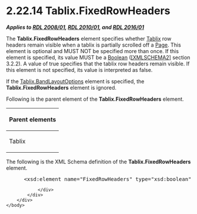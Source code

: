 <html dir="LTR" xmlns:mshelp="http://msdn.microsoft.com/mshelp" xmlns:ddue="http://ddue.schemas.microsoft.com/authoring/2003/5" xmlns:xlink="http://www.w3.org/1999/xlink" xmlns:tool="http://www.microsoft.com/tooltip">
    <head>
        <meta http-equiv="Content-Type" content="text/html; CHARSET=utf-8"></meta>
        <meta name="save" content="history"></meta>
        <title>2.22.14 Tablix.FixedRowHeaders</title>
        <xml>
            <mshelp:toctitle title="2.22.14 Tablix.FixedRowHeaders"></mshelp:toctitle>
            <mshelp:rltitle title="[MS-RDL]: Tablix.FixedRowHeaders"></mshelp:rltitle>
            <mshelp:keyword index="A" term="89a8b882-ead6-4e21-bab1-31dc1d217612"></mshelp:keyword>
            <mshelp:attr name="DCSext.ContentType" value="open specification"></mshelp:attr>
            <mshelp:attr name="AssetID" value="89a8b882-ead6-4e21-bab1-31dc1d217612"></mshelp:attr>
            <mshelp:attr name="TopicType" value="kbRef"></mshelp:attr>
            <mshelp:attr name="DCSext.Title" value="[MS-RDL]: Tablix.FixedRowHeaders" />
        </xml>
    </head>
    <body>
        <div id="header">
            <h1 class="heading">2.22.14 Tablix.FixedRowHeaders</h1>
        </div>
        <div id="mainSection">
            <div id="mainBody">
                <div id="allHistory" class="saveHistory"></div>
                <div id="sectionSection0" class="section" name="collapseableSection">
                    

<p><b><i>Applies to </i></b><a href="1e855f94-4617-47e4-b89e-0856c6cb420f.html"><b><i>RDL 2008/01</i></b></a><b><i>,
</i></b><a href="3428e690-a348-4ec7-8a6a-8efb42d2cdee.html"><b><i>RDL 2010/01</i></b></a><b><i>,
and </i></b><a href="52ce3983-2bfc-4e72-9359-42aaf5fe4509.html"><b><i>RDL 2016/01</i></b></a></p>

<p>The <b>Tablix.FixedRowHeaders</b> element specifies whether <a href="e42fb86e-799a-4202-8845-ac38831efccb.html">Tablix</a> row headers remain
visible when a tablix is partially scrolled off a <a href="b5e525d5-00d6-4e1a-8813-55f327da6b4c.html">Page</a>. This element is
optional and MUST NOT be specified more than once. If this element is
specified, its value MUST be a <a href="4802fa14-3619-43fa-9898-3acab160a24c.html">Boolean</a> (<a href="https://go.microsoft.com/fwlink/?LinkId=90610">[XMLSCHEMA2]</a> section
3.2.2). A value of true specifies that the tablix row headers remain visible.
If this element is not specified, its value is interpreted as false.</p>

<p>If the <a href="aa3763a2-4b3a-4cab-9296-15da99211923.html">Tablix.BandLayoutOptions</a>
element is specified, the <b>Tablix.FixedRowHeaders</b> element is ignored.</p>

<p>Following is the parent element of the <b>Tablix.FixedRowHeaders</b>
element.</p>

<table>
 <thead>
  <tr>
   <th>
   <p>Parent elements</p>
   </th>
  </tr>
 </thead>
 <tr>
  <td>
  <p>Tablix</p>
  </td>
 </tr>
</table>

<p>The following is the XML Schema definition of the <b>Tablix.FixedRowHeaders</b>
element.</p>

<dl>
<dd>
<div><pre> &lt;xsd:element name=&quot;FixedRowHeaders&quot; type=&quot;xsd:boolean&quot; minOccurs=&quot;0&quot; /&gt;
</pre></div>
</dd></dl>


                </div>
            </div>
        </div>
    </body>
</html>